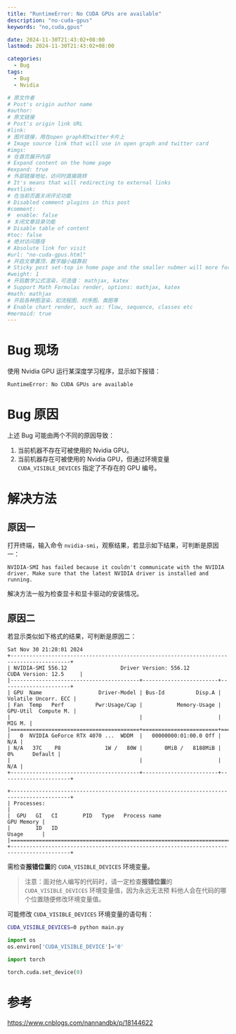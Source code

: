 ```yaml
---
title: "RuntimeError: No CUDA GPUs are available"
description: "no-cuda-gpus"
keywords: "no,cuda,gpus"

date: 2024-11-30T21:43:02+08:00
lastmod: 2024-11-30T21:43:02+08:00

categories:
  - Bug
tags:
  - Bug
  - Nvidia

# 原文作者
# Post's origin author name
#author:
# 原文链接
# Post's origin link URL
#link:
# 图片链接，用在open graph和twitter卡片上
# Image source link that will use in open graph and twitter card
#imgs:
# 在首页展开内容
# Expand content on the home page
#expand: true
# 外部链接地址，访问时直接跳转
# It's means that will redirecting to external links
#extlink:
# 在当前页面关闭评论功能
# Disabled comment plugins in this post
#comment:
#  enable: false
# 关闭文章目录功能
# Disable table of content
#toc: false
# 绝对访问路径
# Absolute link for visit
#url: "no-cuda-gpus.html"
# 开启文章置顶，数字越小越靠前
# Sticky post set-top in home page and the smaller nubmer will more forward.
#weight: 1
# 开启数学公式渲染，可选值： mathjax, katex
# Support Math Formulas render, options: mathjax, katex
#math: mathjax
# 开启各种图渲染，如流程图、时序图、类图等
# Enable chart render, such as: flow, sequence, classes etc
#mermaid: true
---
```


# Bug 现场
使用 Nvidia GPU 运行某深度学习程序，显示如下报错：
```text
RuntimeError: No CUDA GPUs are available
```

# Bug 原因
上述 Bug 可能由两个不同的原因导致：
1. 当前机器不存在可被使用的 Nvidia GPU。
2. 当前机器存在可被使用的 Nvidia GPU，但通过环境变量 `CUDA_VISIBLE_DEVICES` 指定了不存在的 GPU 编号。

# 解决方法
## 原因一
打开终端，输入命令 `nvidia-smi`，观察结果，若显示如下结果，可判断是原因一：
```text
NVIDIA-SMI has failed because it couldn't communicate with the NVIDIA driver. Make sure that the latest NVIDIA driver is installed and running.
```
解决方法一般为检查显卡和显卡驱动的安装情况。

## 原因二
若显示类似如下格式的结果，可判断是原因二：
```text
Sat Nov 30 21:28:01 2024       
+-----------------------------------------------------------------------------------------+
| NVIDIA-SMI 556.12                 Driver Version: 556.12         CUDA Version: 12.5     |
|-----------------------------------------+------------------------+----------------------+
| GPU  Name                  Driver-Model | Bus-Id          Disp.A | Volatile Uncorr. ECC |
| Fan  Temp   Perf          Pwr:Usage/Cap |           Memory-Usage | GPU-Util  Compute M. |
|                                         |                        |               MIG M. |
|=========================================+========================+======================|
|   0  NVIDIA GeForce RTX 4070 ...  WDDM  |   00000000:01:00.0 Off |                  N/A |
| N/A   37C    P8              1W /   80W |       0MiB /   8188MiB |      0%      Default |
|                                         |                        |                  N/A |
+-----------------------------------------+------------------------+----------------------+

+-----------------------------------------------------------------------------------------+
| Processes:                                                                              |
|  GPU   GI   CI        PID   Type   Process name                              GPU Memory |
|        ID   ID                                                               Usage      |
|=========================================================================================|
+-----------------------------------------------------------------------------------------+

```
需检查**报错位置**的 `CUDA_VISIBLE_DEVICES` 环境变量。

>注意：面对他人编写的代码时，请一定检查**报错位置**的 `CUDA_VISIBLE_DEVICES` 环境变量值，因为永远无法预
>料他人会在代码的哪个位置随便修改环境变量值。

可能修改 `CUDA_VISIBLE_DEVICES` 环境变量的语句有：
```bash
CUDA_VISIBLE_DEVICES=0 python main.py
```
```python
import os
os.environ['CUDA_VISIBLE_DEVICE']='0'
```
```python
import torch
 
torch.cuda.set_device(0)
```

# 参考
https://www.cnblogs.com/nannandbk/p/18144622

<!--more-->

